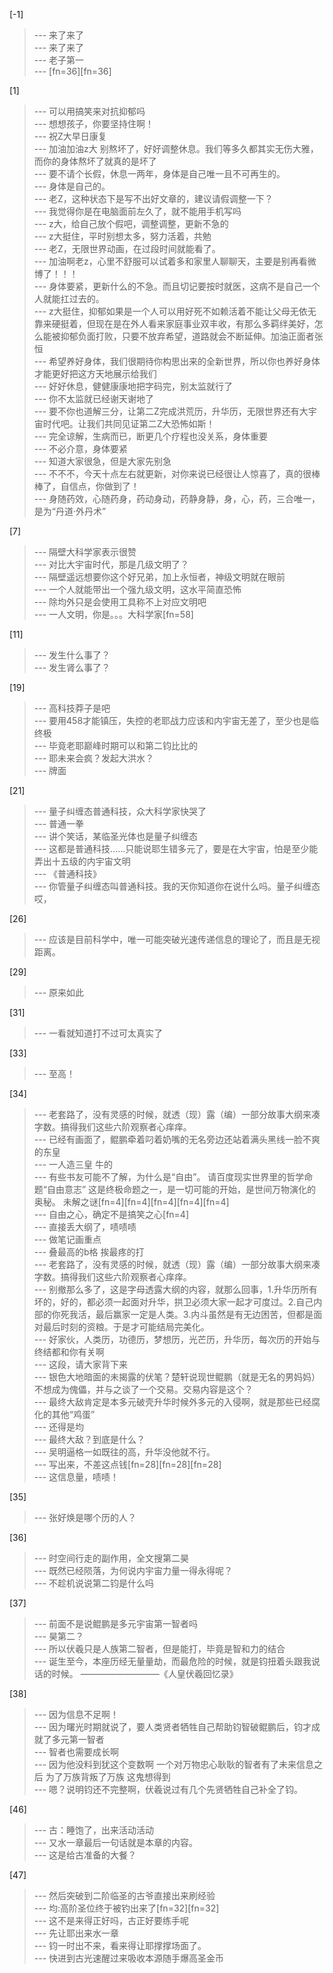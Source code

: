 
[-1] 
>--- 来了来了<br>
>--- 来了来了<br>
>--- 老子第一<br>
>--- [fn=36][fn=36]<br>

[1] 
>--- 可以用搞笑来对抗抑郁吗<br>
>--- 想想孩子，你要坚持住啊！<br>
>--- 祝Z大早日康复<br>
>--- 加油加油z大
别熬坏了，好好调整休息。我们等多久都其实无伤大雅，而你的身体熬坏了就真的是坏了<br>
>--- 要不请个长假，休息一两年，身体是自己唯一且不可再生的。<br>
>--- 身体是自己的。<br>
>--- 老Z，这种状态下是写不出好文章的，建议请假调整一下？<br>
>--- 我觉得你是在电脑面前左久了，就不能用手机写吗<br>
>--- z大，给自己放个假吧，调整调整，更新不急的<br>
>--- z大挺住，平时别想太多，努力活着，共勉<br>
>--- 老Z，无限世界动画，在过段时间就能看了。<br>
>--- 加油啊老z，心里不舒服可以试着多和家里人聊聊天，主要是别再看微博了！！！<br>
>--- 身体要紧，更新什么的不急。而且切记要按时就医，这病不是自己一个人就能扛过去的。<br>
>--- z大挺住，抑郁如果是一个人可以用好死不如赖活着不能让父母无依无靠来硬挺着，但现在是在外人看来家庭事业双丰收，有那么多羁绊美好，怎么能被抑郁负面打败，只要不放弃希望，道路就会不断延伸。加油正面者张恒<br>
>--- 希望养好身体，我们很期待你构思出来的全新世界，所以你也养好身体才能更好把这方天地展示给我们<br>
>--- 好好休息，健健康康地把字码完，别太监就行了<br>
>--- 你不太监就已经谢天谢地了<br>
>--- 要不你也道解三分，让第二Z完成洪荒历，升华历，无限世界还有大宇宙时代吧。让我们共同见证第二Z大恐怖如斯！<br>
>--- 完全谅解，生病而已，断更几个疗程也没关系，身体重要<br>
>--- 不必介意，身体要紧<br>
>--- 知道大家很急，但是大家先别急<br>
>--- 不不不，今天十点左右就更新，对你来说已经很让人惊喜了，真的很棒棒了，自信点，你做到了！<br>
>--- 身随药效，心随药身，药动身动，药静身静，身，心，药，三合唯一，是为“丹道·外丹术”<br>

[7] 
>--- 隔壁大科学家表示很赞<br>
>--- 对比大宇宙时代，那是几级文明了？<br>
>--- 隔壁遥远想要你这个好兄弟，加上永恒者，神级文明就在眼前<br>
>--- 一个人就能带出一个强九级文明，这水平简直恐怖<br>
>--- 除均外只是会使用工具称不上对应文明吧<br>
>--- 一人文明，你是。。。大科学家[fn=58]<br>

[11] 
>--- 发生什么事了？<br>
>--- 发生肾么事了？<br>

[19] 
>--- 高科技莽子是吧<br>
>--- 要用458才能镇压，失控的老耶战力应该和内宇宙无差了，至少也是临终极<br>
>--- 毕竟老耶巅峰时期可以和第二钧比比的<br>
>--- 耶未来会疯？发起大洪水？<br>
>--- 牌面<br>

[21] 
>--- 量子纠缠态普通科技，众大科学家快哭了<br>
>--- 普通一拳<br>
>--- 讲个笑话，某临圣光体也是量子纠缠态<br>
>--- 这都是普通科技……只能说耶生错多元了，要是在大宇宙，怕是至少能弄出十五级的内宇宙文明<br>
>--- 《普通科技》<br>
>--- 你管量子纠缠态叫普通科技。我的天你知道你在说什么吗。量子纠缠态哎，<br>

[26] 
>--- 应该是目前科学中，唯一可能突破光速传递信息的理论了，而且是无视距离。<br>

[29] 
>--- 原来如此<br>

[31] 
>--- 一看就知道打不过可太真实了<br>

[33] 
>--- 至高！<br>

[34] 
>--- 老套路了，没有灵感的时候，就透（现）露（编）一部分故事大纲来凑字数。搞得我们这些六阶观察者心痒痒。<br>
>--- 已经有画面了，鲲鹏牵着叼着奶嘴的无名旁边还站着满头黑线一脸不爽的东皇<br>
>--- 一人造三皇 牛的<br>
>--- 有些书友可能不了解，为什么是“自由”。  请百度现实世界里的哲学命题“自由意志”   这是终极命题之一，是一切可能的开始，是世间万物演化的奥秘。  未解之谜[fn=4][fn=4][fn=4][fn=4][fn=4]<br>
>--- 自由之心，确定不是搞笑之心[fn=4]<br>
>--- 直接丢大纲了，啧啧啧<br>
>--- 做笔记画重点<br>
>--- 叠最高的b格 挨最疼的打<br>
>--- 老套路了，没有灵感的时候，就透（现）露（编）一部分故事大纲来凑字数。搞得我们这些六阶观察者心痒痒。<br>
>--- 别撤那么多了，这是字母透露大纲的内容，就那么回事，1.升华历所有坏的，好的，都必须一起面对升华，拱卫必须大家一起才可度过。2.自己内部的你死我活，最后赢家一定是人类。3.内斗虽然是有无边困苦，但都是面对最后时刻的资粮。于是才可能结局完美化。<br>
>--- 好家伙，人类历，功德历，梦想历，光芒历，升华历，每次历的开始与终结都和你有关啊<br>
>--- 这段，请大家背下来<br>
>--- 银色大地暗面的未揭露的伏笔？楚轩说现世鲲鹏（就是无名的男妈妈）不想成为傀儡，并与之谈了一个交易。交易内容是这个？<br>
>--- 最终大敌肯定是本多元破壳升华时候外多元的入侵啊，就是那些已经腐化的其他“鸡蛋”<br>
>--- 还得是均<br>
>--- 最终大敌？到底是什么？<br>
>--- 吴明逼格一如既往的高，升华没他就不行。<br>
>--- 写出来，不差这点钱[fn=28][fn=28][fn=28]<br>
>--- 这信息量，啧啧！<br>

[35] 
>--- 张好焕是哪个历的人？<br>

[36] 
>--- 时空间行走的副作用，全文搜第二昊<br>
>--- 既然已经陨落，为何说内宇宙力量一得永得呢？<br>
>--- 不趁机说说第二钧是什么吗<br>

[37] 
>--- 前面不是说鲲鹏是多元宇宙第一智者吗<br>
>--- 昊第二？<br>
>--- 所以伏羲只是人族第二智者，但是能打，毕竟是智和力的结合<br>
>--- 诞生至今，本座历经无量量劫，而最危险的时候，就是钧扭着头跟我说话的时候。
—————————《人皇伏羲回忆录》<br>

[38] 
>--- 因为信息不足啊！<br>
>--- 因为曙光时期就说了，要人类贤者牺牲自己帮助钧智破鲲鹏后，钧才成就了多元第一智者<br>
>--- 智者也需要成长啊<br>
>--- 因为他没料到犹这个变数啊 一个对万物忠心耿耿的智者有了未来信息之后  为了万族背叛了万族 这鬼想得到<br>
>--- 嗯？说明钧还不完整啊，伏羲说过有几个先贤牺牲自己补全了钧。<br>

[46] 
>--- 古：睡饱了，出来活动活动<br>
>--- 又水一章最后一句话就是本章的内容。<br>
>--- 这是给古准备的大餐？<br>

[47] 
>--- 然后突破到二阶临圣的古爷直接出来刷经验<br>
>--- 均:高阶圣位终于被钓出来了[fn=32][fn=32]<br>
>--- 这不是来得正好吗，古正好要练手呢<br>
>--- 先让耶出来水一章<br>
>--- 钧一时出不来，看来得让耶撑撑场面了。<br>
>--- 快进到古光速醒过来吸收本源随手爆高圣金币<br>
